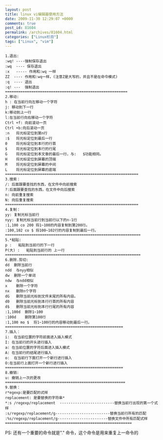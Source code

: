 ```yaml
---
layout: post
title: linux vi编辑器使用方法
date: 2009-11-30 12:29:07 +0000
comments: true
post_id: 81604
permalink: /archives/81604.html
categories: ["Linux栏目"]
tags: ["Linux", "vim"]
---
```


    1.退出:
    :wq! ----强制保存退出
    :wq  ---- 保存退出
    :x   ----- 作用和:wq 一样
    ZZ  ---- 作用和:wq一样，(注意Z是大写的，并且不是在命令模式)
    :q  ---- 退出
    :q! ---  强制退出
    ========================================================
    2.移动:
    h : 在当前行向左移动一个字符
    j: 移动到下一行
    k:移动到上一行
    l:在当前行向右移动一个字符
    Ctrl +f: 向前滚动一页
    Ctrl +b:向后滚动一页
    :n   将光标定位到第n行
    :$   将光标定位到最后一行
    0    将光标定位到本行的行首
    $    将光标定位到本行的行尾
    G    将光标定位到本文章的最后一行，与:   $功能相同。
    H    将光标定位到屏幕的顶端
    M    将光标定位到屏幕的中间
    L    将光标定位到屏幕的底端
    =============================================================
    3.搜索：
    /: 后面跟要查找的东西，在文件中向前搜索
    ?:后面跟要查找的东西，在文件中向后搜索
    n: 向前重复搜索
    N: 向后重复搜索
    =============================================================
    4.复制：
    yy: 复制光标当前行
    nyy: 复制光标当前行到当前行以下的n-1行
    :1,100 co 200 将1~100的内容复制到第200行。
    :100,102 co $ 将100~102行的内容复制到最后一行。
    ==============================================================
    5.*粘贴:
    p :   粘贴到当前行的下一行
    P(大) :   粘贴到当前行的 上一行
    ==============================================================
    6.删除.剪切:
    dd  删除当前行
    ndd  与nyy相似
    dw  删除一个单词
    ndw  与ndd相似
    x    删除一个字符
    nx   删除n个字符
    dG   删除当前光标到文件末尾的所有内容。
    d0   删除当前光标到本行行首的所有内容
    d$   删除当前光标到本行行尾的所有内容
    :1,100d  删除1~100
    :100d    删除第100行
    :1,100 mo $  将1~100行的内容移动到最后一行。
    ======================================================
    7.插入：
    i:  在当前位置的字符前面进入插入模式
    I: 在当前行的开头进行插入
    a: 在当前位置的字符后面进入插入模式
    A: 在当前行的结尾进行插入
    o:  在当前行下面打开一个新行进行插入
    O:在当前行上面打开一个新行进行插入
    ======================================================
    8.撤销:
    u: 撤销上一次的更改
    =======================================================
    9.替换：
    r*egexp:是要匹配的式样
    replacement: 是要替换的字符串*
    *:s /regexp/replacement  -------------------------替换当前行出现的第一个式样
    :s/regexp/replacement/g-------------------------替换当前行所有的匹配
    :%s/regexp/replacement/g-----------------------替换文件中所有匹配式样
    ==========================================================

PS: 还有一个重要的命令就是"." 命令，这个命令是用来重复上一命令的

